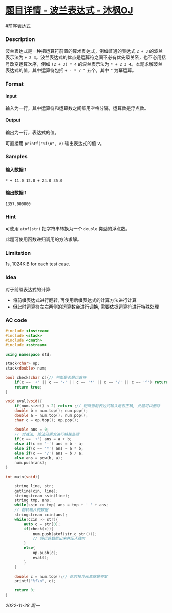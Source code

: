 # [题目详情 - 波兰表达式 - 沐枫OJ](https://www.mfstem.org/p/635?tid=618e1a85f95440248cba192a)

#前序表达式

### Description

波兰表达式是一种把运算符前置的算术表达式，例如普通的表达式 `2 + 3` 的波兰表示法为 `+ 2 3`。波兰表达式的优点是运算符之间不必有优先级关系，也不必用括号改变运算次序，例如 `(2 + 3) * 4` 的波兰表示法为 `* + 2 3 4`。本题求解波兰表达式的值，其中运算符包括 `+ - * / ^` 五个，其中 `^` 为幂运算。

### Format

#### Input

输入为一行，其中运算符和运算数之间都用空格分隔，运算数是浮点数。

#### Output

输出为一行，表达式的值。

可直接用 `printf("%f\n", v)` 输出表达式的值 $v$。

### Samples

#### 输入数据 1

```input1
* + 11.0 12.0 + 24.0 35.0
```

#### 输出数据 1

```output1
1357.000000
```

### Hint

可使用 `atof(str)` 把字符串转换为一个 `double` 类型的浮点数。

此题可使用函数递归调用的方法求解。

### Limitation

1s, 1024KiB for each test case.

### Idea

对于前缀表达式的计算:

- 将前缀表达式进行翻转, 再使用后缀表达式的计算方法进行计算
- 但此时运算符左右两侧的运算数会进行调换, 需要依据运算符进行特殊处理

### AC code

```cpp
#include <iostream>
#include <stack>
#include <cmath>
#include <sstream>

using namespace std;

stack<char> op;
stack<double> num;

bool check(char c){// 判断是否是运算符
    if(c == '+' || c == '-' || c == '*' || c == '/' || c == '^') return false;
    return true;
}

void eval(void){
    if(num.size() < 2) return ;// 判断当前表达式输入是否正确, 此题可以删除
    double b = num.top(); num.pop();
    double a = num.top(); num.pop();
    char c = op.top(); op.pop();

    double ans = 0;
    // 对减法, 除法及乘方进行特殊处理
    if(c == '+') ans = a + b;
    else if(c == '-') ans = b - a;
    else if(c == '*') ans = a * b;
    else if(c == '/') ans = b / a;
    else ans = pow(b, a);
    num.push(ans);
}

int main(void){

    string line, str;
    getline(cin, line);
    stringstream ssin(line);
    string tmp, ans;
    while(ssin >> tmp) ans = tmp + ' ' + ans;
    // 翻转输入的数据
    stringstream ccin(ans);
    while(ccin >> str){
        auto c = str[0];
        if(check(c)){
            num.push(atof(str.c_str()));
            // 将运算数抠出来并压入栈内
        }
        else{
            op.push(c);
            eval();
        }
    }

    double c = num.top();// 此时栈顶元素就是答案
    printf("%f\n", c);

    return 0;
}
```


*2022-11-28 周一*